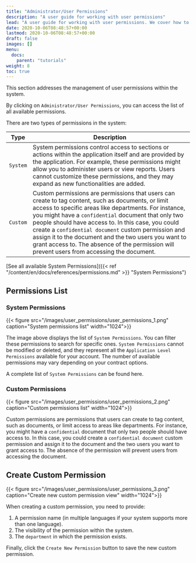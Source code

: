 ```yaml
---
title: "Administrator/User Permissions"
description: "A user guide for working with user permissions"
lead: "A user guide for working with user permissions. We cover how to create and modify user permissions."
date: 2020-10-06T08:48:57+00:00
lastmod: 2020-10-06T08:48:57+00:00
draft: false
images: []
menu:
  docs:
    parent: "tutorials"
weight: 8
toc: true
---
```

This section addresses the management of user permissions within the system.

By clicking on `Administrator/User Permissions`, you can access the list of all available permissions.

There are two types of permissions in the system:

| Type | Description |
| --- | --- |
| `System` | System permissions control access to sections or actions within the application itself and are provided by the application. For example, these permissions might allow you to administer users or view reports. Users cannot customize these permissions, and they may expand as new functionalities are added. |
| `Custom` | Custom permissions are permissions that users can create to tag content, such as documents, or limit access to specific areas like departments. For instance, you might have a `confidential` document that only two people should have access to. In this case, you could create a `confidential document` custom permission and assign it to the document and the two users you want to grant access to. The absence of the permission will prevent users from accessing the document. |

[See all available System Permissions]({{< ref "/content/en/docs/references/permissions.md" >}} "System Permissions")

## Permissions List

### System Permissions

{{< figure src="/images/user_permissions/user_permissions_1.png" caption="System permissions list" width="1024">}}

The image above displays the list of `System Permissions`. You can filter these permissions to search for specific ones. `System Permissions` cannot be modified or deleted, and they represent all the `Application Level Permissions` available for your account. The number of available permissions may vary depending on your contract options.

A complete list of `System Permissions` can be found here.

### Custom Permissions

{{< figure src="/images/user_permissions/user_permissions_2.png" caption="Custom permissions list" width="1024">}}

Custom permissions are permissions that users can create to tag content, such as documents, or limit access to areas like departments. For instance, you might have a `confidential` document that only two people should have access to. In this case, you could create a `confidential document` custom permission and assign it to the document and the two users you want to grant access to. The absence of the permission will prevent users from accessing the document.

## Create Custom Permission

{{< figure src="/images/user_permissions/user_permissions_3.png" caption="Create new custom permission view" width="1024">}}

When creating a custom permission, you need to provide:

1. A permission name (in multiple languages if your system supports more than one language).
2. The visibility of the permission within the system.
3. The `department` in which the permission exists.

Finally, click the `Create New Permission` button to save the new custom permission.